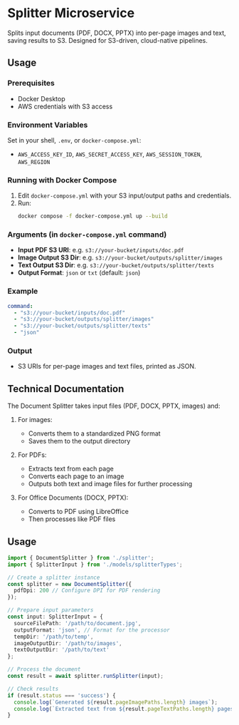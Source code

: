 # Splitter Microservice

Splits input documents (PDF, DOCX, PPTX) into per-page images and text, saving results to S3. Designed for S3-driven, cloud-native pipelines.

## Usage

### Prerequisites
- Docker Desktop
- AWS credentials with S3 access

### Environment Variables
Set in your shell, `.env`, or `docker-compose.yml`:
- `AWS_ACCESS_KEY_ID`, `AWS_SECRET_ACCESS_KEY`, `AWS_SESSION_TOKEN`, `AWS_REGION`

### Running with Docker Compose
1. Edit `docker-compose.yml` with your S3 input/output paths and credentials.
2. Run:
   ```sh
   docker compose -f docker-compose.yml up --build
   ```

### Arguments (in `docker-compose.yml` command)
- **Input PDF S3 URI**: e.g. `s3://your-bucket/inputs/doc.pdf`
- **Image Output S3 Dir**: e.g. `s3://your-bucket/outputs/splitter/images`
- **Text Output S3 Dir**: e.g. `s3://your-bucket/outputs/splitter/texts`
- **Output Format**: `json` or `txt` (default: `json`)

### Example
```yaml
command:
  - "s3://your-bucket/inputs/doc.pdf"
  - "s3://your-bucket/outputs/splitter/images"
  - "s3://your-bucket/outputs/splitter/texts"
  - "json"
```

### Output
- S3 URIs for per-page images and text files, printed as JSON.

## Technical Documentation

The Document Splitter takes input files (PDF, DOCX, PPTX, images) and:

1. For images:
   - Converts them to a standardized PNG format
   - Saves them to the output directory

2. For PDFs:
   - Extracts text from each page
   - Converts each page to an image
   - Outputs both text and image files for further processing

3. For Office Documents (DOCX, PPTX):
   - Converts to PDF using LibreOffice
   - Then processes like PDF files

## Usage

```typescript
import { DocumentSplitter } from './splitter';
import { SplitterInput } from './models/splitterTypes';

// Create a splitter instance
const splitter = new DocumentSplitter({
  pdfDpi: 200 // Configure DPI for PDF rendering
});

// Prepare input parameters
const input: SplitterInput = {
  sourceFilePath: '/path/to/document.jpg',
  outputFormat: 'json', // Format for the processor
  tempDir: '/path/to/temp',
  imageOutputDir: '/path/to/images',
  textOutputDir: '/path/to/text'
};

// Process the document
const result = await splitter.runSplitter(input);

// Check results
if (result.status === 'success') {
  console.log(`Generated ${result.pageImagePaths.length} images`);
  console.log(`Extracted text from ${result.pageTextPaths.length} pages`);
}
``` 